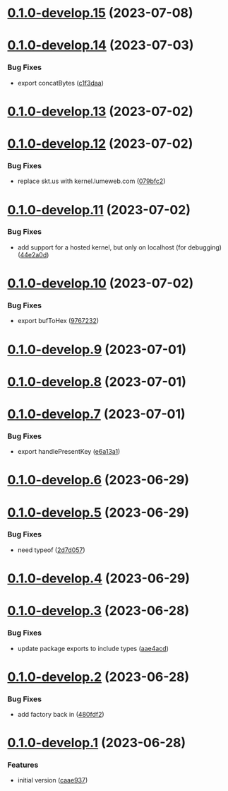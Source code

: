 # [0.1.0-develop.15](https://git.lumeweb.com/LumeWeb/libkernel/compare/v0.1.0-develop.14...v0.1.0-develop.15) (2023-07-08)

# [0.1.0-develop.14](https://git.lumeweb.com/LumeWeb/libkernel/compare/v0.1.0-develop.13...v0.1.0-develop.14) (2023-07-03)


### Bug Fixes

* export concatBytes ([c1f3daa](https://git.lumeweb.com/LumeWeb/libkernel/commit/c1f3daae83705ec2c90ffb976d4232be48b60c0c))

# [0.1.0-develop.13](https://git.lumeweb.com/LumeWeb/libkernel/compare/v0.1.0-develop.12...v0.1.0-develop.13) (2023-07-02)

# [0.1.0-develop.12](https://git.lumeweb.com/LumeWeb/libkernel/compare/v0.1.0-develop.11...v0.1.0-develop.12) (2023-07-02)


### Bug Fixes

* replace skt.us with kernel.lumeweb.com ([079bfc2](https://git.lumeweb.com/LumeWeb/libkernel/commit/079bfc2b192c267df9802536306fb453575c59d0))

# [0.1.0-develop.11](https://git.lumeweb.com/LumeWeb/libkernel/compare/v0.1.0-develop.10...v0.1.0-develop.11) (2023-07-02)


### Bug Fixes

* add support for a hosted kernel, but only on localhost (for debugging) ([44e2a0d](https://git.lumeweb.com/LumeWeb/libkernel/commit/44e2a0d06d5c8511a505a6b5348db6cefac10a01))

# [0.1.0-develop.10](https://git.lumeweb.com/LumeWeb/libkernel/compare/v0.1.0-develop.9...v0.1.0-develop.10) (2023-07-02)


### Bug Fixes

* export bufToHex ([9767232](https://git.lumeweb.com/LumeWeb/libkernel/commit/976723202d4e7af6288fd73b33756ba016d31999))

# [0.1.0-develop.9](https://git.lumeweb.com/LumeWeb/libkernel/compare/v0.1.0-develop.8...v0.1.0-develop.9) (2023-07-01)

# [0.1.0-develop.8](https://git.lumeweb.com/LumeWeb/libkernel/compare/v0.1.0-develop.7...v0.1.0-develop.8) (2023-07-01)

# [0.1.0-develop.7](https://git.lumeweb.com/LumeWeb/libkernel/compare/v0.1.0-develop.6...v0.1.0-develop.7) (2023-07-01)


### Bug Fixes

* export handlePresentKey ([e6a13a1](https://git.lumeweb.com/LumeWeb/libkernel/commit/e6a13a16cce277f3782526ac9aef3160e8f613e4))

# [0.1.0-develop.6](https://git.lumeweb.com/LumeWeb/libkernel/compare/v0.1.0-develop.5...v0.1.0-develop.6) (2023-06-29)

# [0.1.0-develop.5](https://git.lumeweb.com/LumeWeb/libkernel/compare/v0.1.0-develop.4...v0.1.0-develop.5) (2023-06-29)


### Bug Fixes

* need typeof ([2d7d057](https://git.lumeweb.com/LumeWeb/libkernel/commit/2d7d057b052c55e9eaf48f38798075a138c1bac1))

# [0.1.0-develop.4](https://git.lumeweb.com/LumeWeb/libkernel/compare/v0.1.0-develop.3...v0.1.0-develop.4) (2023-06-29)

# [0.1.0-develop.3](https://git.lumeweb.com/LumeWeb/libkernel/compare/v0.1.0-develop.2...v0.1.0-develop.3) (2023-06-28)


### Bug Fixes

* update package exports to include types ([aae4acd](https://git.lumeweb.com/LumeWeb/libkernel/commit/aae4acd6a70724e242f0c4cfb6e75e95e448a31b))

# [0.1.0-develop.2](https://git.lumeweb.com/LumeWeb/libkernel/compare/v0.1.0-develop.1...v0.1.0-develop.2) (2023-06-28)


### Bug Fixes

* add factory back in ([480fdf2](https://git.lumeweb.com/LumeWeb/libkernel/commit/480fdf23e85ad954bc2218138c57e963a10d17dd))

# [0.1.0-develop.1](https://git.lumeweb.com/LumeWeb/libkernel/compare/v0.0.1...v0.1.0-develop.1) (2023-06-28)


### Features

* initial version ([caae937](https://git.lumeweb.com/LumeWeb/libkernel/commit/caae93735270b4ce8a656d624fcd13adab84fd97))
